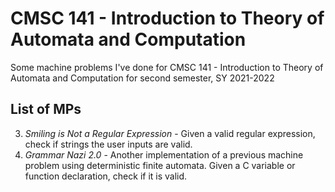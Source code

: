 # CMSC 141 - Introduction to Theory of Automata and Computation
Some machine problems I've done for CMSC 141 - Introduction to Theory of Automata and Computation for second semester, SY 2021-2022

## List of MPs
3. _Smiling is Not a Regular Expression_ - Given a valid regular expression, check if strings the user inputs are valid.
4. *Grammar Nazi 2.0* - Another implementation of a previous machine problem using deterministic finite automata. Given a C variable or function declaration, check if it is valid.
